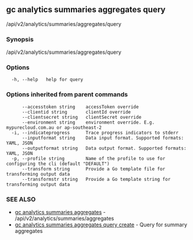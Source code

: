 ## gc analytics summaries aggregates query

/api/v2/analytics/summaries/aggregates/query

### Synopsis

/api/v2/analytics/summaries/aggregates/query

### Options

```
  -h, --help   help for query
```

### Options inherited from parent commands

```
      --accesstoken string    accessToken override
      --clientid string       clientId override
      --clientsecret string   clientSecret override
      --environment string    environment override. E.g. mypurecloud.com.au or ap-southeast-2
  -i, --indicateprogress      Trace progress indicators to stderr
      --inputformat string    Data input format. Supported formats: YAML, JSON
      --outputformat string   Data output format. Supported formats: YAML, JSON
  -p, --profile string        Name of the profile to use for configuring the cli (default "DEFAULT")
      --transform string      Provide a Go template file for transforming output data
      --transformstr string   Provide a Go template string for transforming output data
```

### SEE ALSO

* [gc analytics summaries aggregates](gc_analytics_summaries_aggregates.html)	 - /api/v2/analytics/summaries/aggregates
* [gc analytics summaries aggregates query create](gc_analytics_summaries_aggregates_query_create.html)	 - Query for summary aggregates


